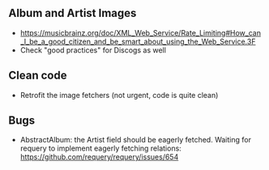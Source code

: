 Album and Artist Images
--
* https://musicbrainz.org/doc/XML_Web_Service/Rate_Limiting#How_can_I_be_a_good_citizen_and_be_smart_about_using_the_Web_Service.3F
* Check "good practices" for Discogs as well

Clean code
--
* Retrofit the image fetchers (not urgent, code is quite clean)

Bugs
--
* AbstractAlbum: the Artist field should be eagerly fetched. Waiting for
  requery to implement eagerly fetching relations:
  https://github.com/requery/requery/issues/654
